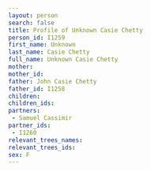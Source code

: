 ```yaml
---
layout: person
search: false
title: Profile of Unknown Casie Chetty
person_id: I1259
first_name: Unknown
last_name: Casie Chetty
full_name: Unknown Casie Chetty
mother: 
mother_id: 
father: John Casie Chetty
father_id: I1258
children:
children_ids:
partners:
 - Samuel Cassimir
partner_ids:
 - I1260
relevant_trees_names:
relevant_trees_ids:
sex: F
---
```


